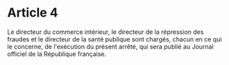 # Article 4

Le directeur du commerce intérieur, le directeur de la répression des fraudes et le directeur de la santé publique sont chargés, chacun en ce qui le concerne, de l'exécution du présent arrêté, qui sera publié au Journal officiel de la République française.
